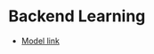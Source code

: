 # Backend Learning

- [Model link](https://app.eraser.io/workspace/NFrpaiJlSMDtCEKzUpZx?origin=share)